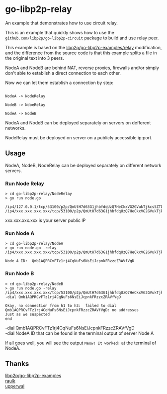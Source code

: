 # go-libp2p-relay
An example that demonstrates how to use circuit relay.


This is an example that quickly shows how to use the `github.com/libp2p/go-libp2p-circuit` package to  build and use relay peer.

This example is based on the [libp2p/go-libp2p-examples/relay](https://github.com/libp2p/go-libp2p-examples/tree/master/relay) modification, and the difference from the source code is that this example splits a file in the original text into 3  peers.

NodeA and NodeB are behind NAT, reverse proxies, firewalls and/or simply don't able to establish a direct connection to each other.

Now we can let them establish a connection by step:

```

NodeA -> NodeRelay

NodeB -> NdoeRelay

NodeA -> NodeB
```

NodeA and NodeB can be deployed separately on servers on defferent networks.

NodeRelay must be deployed on server on a publicly accessible ip:port.

## Usage

NodeA, NodeB, NodeRelay can be deployed separately on different network servers.

### Run Node Relay

```
> cd go-libp2p-relay/NodeRelay
> go run node.go

/ip4/127.0.0.1/tcp/53100/p2p/QmUtH7d63G1jhbfdqUzQ7HeCkxVG2GVukTjkcs5ZTDLx6N
/ip4/xxx.xxx.xxx.xxx/tcp/53100/p2p/QmUtH7d63G1jhbfdqUzQ7HeCkxVG2GVukTjkcs5ZTDLx6N

```

xxx.xxx.xxx.xxx is your server public IP


### Run Node A

```
> cd go-libp2p-relay/NodeA
> go run node.go -relay /ip4/xxx.xxx.xxx.xxx/tcp/53100/p2p/QmUtH7d63G1jhbfdqUzQ7HeCkxVG2GVukTjkcs5ZTDLx6N

Node A ID:  Qmb1AQPRCvFTz1rj4CqNuFs6NsEiJcpnkFRzzcZRAVfVgD

```

### Run Node B

```
> cd go-libp2p-relay/NodeB
> go run node.go -relay /ip4/xxx.xxx.xxx.xxx/tcp/53100/p2p/QmUtH7d63G1jhbfdqUzQ7HeCkxVG2GVukTjkcs5ZTDLx6N -dial Qmb1AQPRCvFTz1rj4CqNuFs6NsEiJcpnkFRzzcZRAVfVgD

Okay, no connection from h1 to h3:  failed to dial Qmb1AQPRCvFTz1rj4CqNuFs6NsEiJcpnkFRzzcZRAVfVgD: no addresses
Just as we suspected
end

```

-dial Qmb1AQPRCvFTz1rj4CqNuFs6NsEiJcpnkFRzzcZRAVfVgD  
-dial NodeA ID that can be found in the terminal output of server Node A

If all goes well, you will see the output `Meow! It worked!` at the terminal of NodeA.


## Thanks

[libp2p/go-libp2p-examples](https://github.com/libp2p/go-libp2p-examples/tree/master/relay)  
[raulk](https://github.com/raulk)  
[upperwal](https://github.com/upperwal)  


